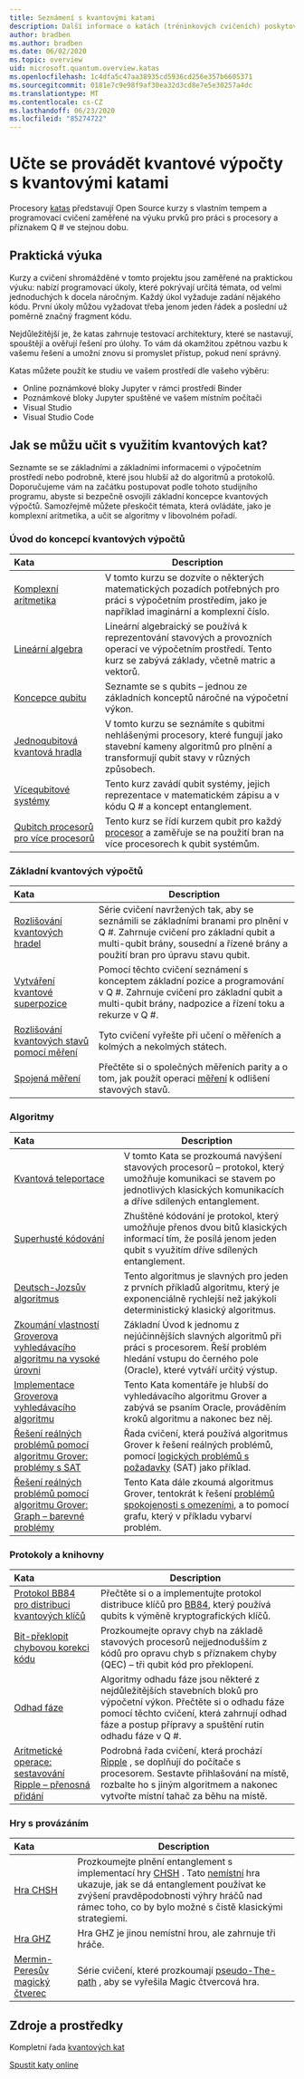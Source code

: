 ```yaml
---
title: Seznámení s kvantovými katami
description: Další informace o katách (tréninkových cvičeních) poskytovaných se sadou Microsoft Quantum Development Kit (QDK)
author: bradben
ms.author: bradben
ms.date: 06/02/2020
ms.topic: overview
uid: microsoft.quantum.overview.katas
ms.openlocfilehash: 1c4dfa5c47aa38935cd5936cd256e357b6605371
ms.sourcegitcommit: 0181e7c9e98f9af30ea32d3cd8e7e5e30257a4dc
ms.translationtype: MT
ms.contentlocale: cs-CZ
ms.lasthandoff: 06/23/2020
ms.locfileid: "85274722"
---
```

# <a name="learn-quantum-computing-with-the-quantum-katas"></a>Učte se provádět kvantové výpočty s kvantovými katami

Procesory [katas](https://github.com/Microsoft/QuantumKatas/) představují Open Source kurzy s vlastním tempem a programovací cvičení zaměřené na výuku prvků pro práci s procesory a příznakem Q # ve stejnou dobu.

## <a name="learning-by-doing"></a>Praktická výuka

Kurzy a cvičení shromážděné v tomto projektu jsou zaměřené na praktickou výuku: nabízí programovací úkoly, které pokrývají určitá témata, od velmi jednoduchých k docela náročným. Každý úkol vyžaduje zadání nějakého kódu. První úkoly můžou vyžadovat třeba jenom jeden řádek a poslední už poměrně značný fragment kódu.

Nejdůležitější je, že katas zahrnuje testovací architektury, které se nastavují, spouštějí a ověřují řešení pro úlohy. To vám dá okamžitou zpětnou vazbu k vašemu řešení a umožní znovu si promyslet přístup, pokud není správný.

Katas můžete použít ke studiu ve vašem prostředí dle vašeho výběru:

* Online poznámkové bloky Jupyter v rámci prostředí Binder
* Poznámkové bloky Jupyter spuštěné ve vašem místním počítači
* Visual Studio
* Visual Studio Code

## <a name="what-can-i-learn-with-the-quantum-katas"></a>Jak se můžu učit s využitím kvantových kat?

Seznamte se se základními a základními informacemi o výpočetním prostředí nebo podrobně, které jsou hlubší až do algoritmů a protokolů. Doporučujeme vám na začátku postupovat podle tohoto studijního programu, abyste si bezpečně osvojili základní koncepce kvantových výpočtů. Samozřejmě můžete přeskočit témata, která ovládáte, jako je komplexní aritmetika, a učit se algoritmy v libovolném pořadí.

### <a name="introduction-to-quantum-computing-concepts"></a>Úvod do koncepcí kvantových výpočtů

| Kata | Description |
|:-----|-------------|
|[Komplexní aritmetika](https://github.com/microsoft/QuantumKatas/tree/master/tutorials/ComplexArithmetic)|V tomto kurzu se dozvíte o některých matematických pozadích potřebných pro práci s výpočetním prostředím, jako je například imaginární a komplexní číslo.|
|[Lineární algebra](https://github.com/microsoft/QuantumKatas/tree/master/tutorials/LinearAlgebra)|Lineární algebraický se používá k reprezentování stavových a provozních operací ve výpočetním prostředí. Tento kurz se zabývá základy, včetně matric a vektorů.|
|[Koncepce qubitu](https://github.com/microsoft/QuantumKatas/tree/master/tutorials/Qubit)|Seznamte se s qubits – jednou ze základních konceptů náročné na výpočetní výkon. |
|[Jednoqubitová kvantová hradla](https://github.com/microsoft/QuantumKatas/tree/master/tutorials/SingleQubitGates)|V tomto kurzu se seznámíte s qubitmi nehlášenými procesory, které fungují jako stavební kameny algoritmů pro plnění a transformují qubit stavy v různých způsobech.|
|[Vícequbitové systémy](https://github.com/microsoft/QuantumKatas/tree/master/tutorials/MultiQubitSystems)|Tento kurz zavádí qubit systémy, jejich reprezentace v matematickém zápisu a v kódu Q # a koncept entanglement.|
|[Qubitch procesorů pro více procesorů](https://github.com/microsoft/QuantumKatas/tree/master/tutorials/MultiQubitGates)|Tento kurz se řídí kurzem qubit pro každý [procesor](https://github.com/microsoft/QuantumKatas/tree/master/tutorials/SingleQubitGates) a zaměřuje se na použití bran na více procesorech k qubit systémům.|

### <a name="quantum-computing-fundamentals"></a>Základní kvantových výpočtů

| Kata | Description |
|:-----|-------------|
|[Rozlišování kvantových hradel](https://github.com/microsoft/QuantumKatas/tree/master/BasicGates)|Série cvičení navržených tak, aby se seznámili se základními branami pro plnění v Q #. Zahrnuje cvičení pro základní qubit a multi-qubit brány, sousední a řízené brány a použití bran pro úpravu stavu qubit.|
|[Vytváření kvantové superpozice](https://github.com/microsoft/QuantumKatas/tree/master/Superposition)|Pomocí těchto cvičení seznámení s konceptem základní pozice a programování v Q #. Zahrnuje cvičení pro základní qubit a multi-qubit brány, nadpozice a řízení toku a rekurze v Q #.|
|[Rozlišování kvantových stavů pomocí měření](https://github.com/microsoft/QuantumKatas/tree/master/Measurements)|Tyto cvičení vyřešte při učení o měřeních a kolmých a nekolmých státech. |
|[Spojená měření](https://github.com/microsoft/QuantumKatas/tree/master/JointMeasurements)|Přečtěte si o společných měřeních parity a o tom, jak použít operaci [měření](xref:microsoft.quantum.intrinsic.measure) k odlišení stavových stavů.|

### <a name="algorithms"></a>Algoritmy

| Kata | Description |
|:-----|-------------|
|[Kvantová teleportace](https://github.com/microsoft/QuantumKatas/tree/master/Teleportation)|V tomto Kata se prozkoumá navýšení stavových procesorů – protokol, který umožňuje komunikaci se stavem po jednotlivých klasických komunikacích a dříve sdílených entanglement.|
|[Superhusté kódování](https://github.com/microsoft/QuantumKatas/tree/master/SuperdenseCoding)|Zhuštěné kódování je protokol, který umožňuje přenos dvou bitů klasických informací tím, že posílá jenom jeden qubit s využitím dříve sdílených entanglement.  |
|[Deutsch-Jozsův algoritmus](https://github.com/microsoft/QuantumKatas/tree/master/tutorials/ExploringDeutschJozsaAlgorithm)|Tento algoritmus je slavných pro jeden z prvních příkladů algoritmu, který je exponenciálně rychlejší než jakýkoli deterministický klasický algoritmus.|
|[Zkoumání vlastností Groverova vyhledávacího algoritmu na vysoké úrovni](https://github.com/microsoft/QuantumKatas/tree/master/tutorials/ExploringGroversAlgorithm)|Základní Úvod k jednomu z nejúčinnějších slavných algoritmů při práci s procesorem. Řeší problém hledání vstupu do černého pole (Oracle), které vytváří určitý výstup. |
|[Implementace Groverova vyhledávacího algoritmu](https://github.com/microsoft/QuantumKatas/tree/master/GroversAlgorithm)|Tento Kata komentáře je hlubší do vyhledávacího algoritmu Grover a zabývá se psaním Oracle, prováděním kroků algoritmu a nakonec bez něj.|
|[Řešení reálných problémů pomocí algoritmu Grover: problémy s SAT](https://github.com/microsoft/QuantumKatas/tree/master/SolveSATWithGrover)|Řada cvičení, která používá algoritmus Grover k řešení reálných problémů, pomocí [logických problémů s požadavky](https://en.wikipedia.org/wiki/Boolean_satisfiability_problem) (SAT) jako příklad.  |
|[Řešení reálných problémů pomocí algoritmu Grover: Graph – barevné problémy](https://github.com/microsoft/QuantumKatas/tree/master/GraphColoring)| Tento Kata dále zkoumá algoritmus Grover, tentokrát k řešení [problémů spokojenosti s omezeními](https://en.wikipedia.org/wiki/Constraint_satisfaction_problem), a to pomocí grafu, který v příkladu vybarví problém. |

### <a name="protocols-and-libraries"></a>Protokoly a knihovny

| Kata | Description |
|:-----|-------------|
|[Protokol BB84 pro distribuci kvantových klíčů](https://github.com/microsoft/QuantumKatas/tree/master/KeyDistribution_BB84)|Přečtěte si o a implementujte protokol distribuce klíčů pro [BB84](https://en.wikipedia.org/wiki/BB84), který používá qubits k výměně kryptografických klíčů. |
|[Bit-překlopit chybovou korekci kódu](https://github.com/microsoft/QuantumKatas/tree/master/QEC_BitFlipCode)|Prozkoumejte opravy chyb na základě stavových procesorů nejjednodušším z kódů pro opravu chyb s příznakem chyby (QEC) – tři qubit kód pro překlopení.|
|[Odhad fáze](https://github.com/microsoft/QuantumKatas/blob/master/PhaseEstimation)|Algoritmy odhadu fáze jsou některé z nejdůležitějších stavebních bloků pro výpočetní výkon. Přečtěte si o odhadu fáze pomocí těchto cvičení, která zahrnují odhad fáze a postup přípravy a spuštění rutin odhadu fáze v Q #.|
|[Aritmetické operace: sestavování Ripple – přenosná přidání](https://github.com/microsoft/QuantumKatas/blob/master/RippleCarryAdder)|Podrobná řada cvičení, která prochází [Ripple](https://en.wikipedia.org/wiki/Adder_(electronics)#Ripple-carry_adder) , se doplňují do počítače s procesorem. Sestavte přihlašování na místě, rozbalte ho s jiným algoritmem a nakonec vytvořte místní tahač za běhu na místě.   |

### <a name="entanglement-games"></a>Hry s provázáním

| Kata | Description |
|:-----|-------------|
|[Hra CHSH](https://github.com/microsoft/QuantumKatas/tree/master/CHSHGame)|Prozkoumejte plnění entanglement s implementací hry [CHSH](https://en.wikipedia.org/wiki/CHSH_inequality) . Tato [nemístní](https://en.wikipedia.org/wiki/Quantum_refereed_game) hra ukazuje, jak se dá entanglement používat ke zvýšení pravděpodobnosti výhry hráčů nad rámec toho, co by bylo možné s čistě klasickými strategiemi.|
|[Hra GHZ](https://github.com/microsoft/QuantumKatas/tree/master/GHZGame)|Hra GHZ je jinou nemístní hrou, ale zahrnuje tři hráče.|
|[Mermin-Peresův magický čtverec](https://github.com/microsoft/QuantumKatas/tree/master/MagicSquareGame)|Série cvičení, které prozkoumají [pseudo-The-path](https://en.wikipedia.org/wiki/Quantum_pseudo-telepathy#The_Mermin%E2%80%93Peres_magic_square_game) , aby se vyřešila Magic čtvercová hra.  |

## <a name="resources"></a>Zdroje a prostředky

Kompletní řada [kvantových kat](https://github.com/microsoft/QuantumKatas)

[Spustit katy online](https://aka.ms/try-quantum-katas)

